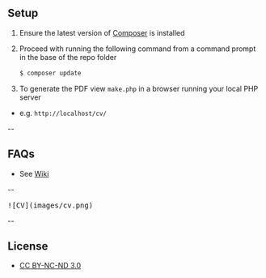 ## Setup

1. Ensure the latest version of [Composer](https://getcomposer.org/download/) is installed
1. Proceed with running the following command from a command prompt in the base of the repo folder

    ```sh
    $ composer update
    ```

1. To generate the PDF view `make.php` in a browser running your local PHP server
  - e.g. `http://localhost/cv/`

--

## FAQs

- See [Wiki](https://github.com/u01jmg3/cv/wiki/FAQs)

--

<kbd>
![CV](images/cv.png)
</kbd>

--

## License

- [CC BY-NC-ND 3.0](https://creativecommons.org/licenses/by-nc-nd/3.0/)
